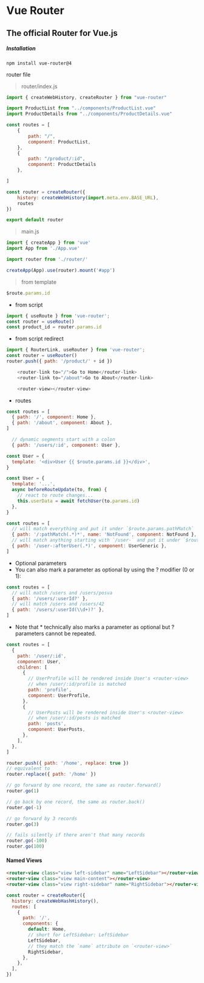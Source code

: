 # Vue Router
## The official Router for Vue.js

##### Installation
```
npm install vue-router@4
```


router file
>router/index.js

```js
import { createWebHistory, createRouter } from "vue-router"

import ProductList from "../components/ProductList.vue"
import ProductDetails from "../components/ProductDetails.vue"

const routes = [
    {
        path: "/",
        component: ProductList,
    },
    {
        path: "/product/:id",
        component: ProductDetails
    },

]

const router = createRouter({
    history: createWebHistory(import.meta.env.BASE_URL),
    routes
})

export default router
```

> main.js

```js
import { createApp } from 'vue'
import App from './App.vue'

import router from './router/'

createApp(App).use(router).mount('#app')
```


> from template

```js
$route.params.id
```

- from script

```js
import { useRoute } from 'vue-router';
const router = useRoute()
const product_id = router.params.id
```

- from script redirect
```js
import { RouterLink, useRouter } from 'vue-router';
const router = useRouter()
router.push({ path: '/product/' + id })
```

```js
    <router-link to="/">Go to Home</router-link>
    <router-link to="/about">Go to About</router-link>

    <router-view></router-view>
```


- routes
```js
const routes = [
  { path: '/', component: Home },
  { path: '/about', component: About },
]
```

```js
  // dynamic segments start with a colon
  { path: '/users/:id', component: User },
```

```js
const User = {
  template: '<div>User {{ $route.params.id }}</div>',
}
```


```js
const User = {
  template: '...',
  async beforeRouteUpdate(to, from) {
    // react to route changes...
    this.userData = await fetchUser(to.params.id)
  },
}
```

```js
const routes = [
  // will match everything and put it under `$route.params.pathMatch`
  { path: '/:pathMatch(.*)*', name: 'NotFound', component: NotFound },
  // will match anything starting with `/user-` and put it under `$route.params.afterUser`
  { path: '/user-:afterUser(.*)', component: UserGeneric },
]
```

- Optional parameters
- You can also mark a parameter as optional by using the ? modifier (0 or 1):

```js
const routes = [
  // will match /users and /users/posva
  { path: '/users/:userId?' },
  // will match /users and /users/42
  { path: '/users/:userId(\\d+)?' },
]
```
- Note that * technically also marks a parameter as optional but ? parameters cannot be repeated.



```js
const routes = [
  {
    path: '/user/:id',
    component: User,
    children: [
      {
        // UserProfile will be rendered inside User's <router-view>
        // when /user/:id/profile is matched
        path: 'profile',
        component: UserProfile,
      },
      {
        // UserPosts will be rendered inside User's <router-view>
        // when /user/:id/posts is matched
        path: 'posts',
        component: UserPosts,
      },
    ],
  },
]
```

```js
router.push({ path: '/home', replace: true })
// equivalent to
router.replace({ path: '/home' })
```



```js
// go forward by one record, the same as router.forward()
router.go(1)

// go back by one record, the same as router.back()
router.go(-1)

// go forward by 3 records
router.go(3)

// fails silently if there aren't that many records
router.go(-100)
router.go(100)
```

#### Named Views

```html
<router-view class="view left-sidebar" name="LeftSidebar"></router-view>
<router-view class="view main-content"></router-view>
<router-view class="view right-sidebar" name="RightSidebar"></router-view>
```

```js
const router = createRouter({
  history: createWebHashHistory(),
  routes: [
    {
      path: '/',
      components: {
        default: Home,
        // short for LeftSidebar: LeftSidebar
        LeftSidebar,
        // they match the `name` attribute on `<router-view>`
        RightSidebar,
      },
    },
  ],
})
```

